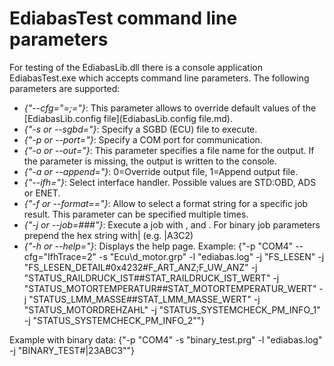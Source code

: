 # EdiabasTest command line parameters
For testing of the EdiabasLib.dll there is a console application EdiabasTest.exe which accepts command line parameters. The following parameters are supported:
* _{"--cfg="<property1>=<value1>;<property2>=<value2>"}_: This parameter allows to override default values of the [EdiabasLib.config file](EdiabasLib.config file.md).
* _{"-s or --sgbd="}_: Specify a SGBD (ECU) file to execute.
* _{"-p or --port="}_: Specify a COM port for communication.
* _{"-o or --out="}_: This parameter specifies a file name for the output. If the parameter is missing, the output is written to the console.
* _{"-a or --append="}_: 0=Override output file, 1=Append output file. 
* _{"--ifh="}_: Select interface handler. Possible values are STD:OBD, ADS or ENET.
* _{"-f or --format=<result name>=<format string>"}_: Allow to select a format string for a specific job result. This parameter can be specified multiple times.
* _{"-j or --job=<job name>#<job parameters semicolon separated>#<request results semicolon separated>#<standard job parameters semicolon separated>"}_: Execute a job with <job name>, <job parameters> and <result requests>. For binary job parameters prepend the hex string with| (e.g. |A3C2)
* _{"-h or --help="}_: Displays the help page.
Example:
{"-p "COM4" --cfg="IfhTrace=2" -s "Ecu\d_motor.grp" -l "ediabas.log" -j "FS_LESEN" -j "FS_LESEN_DETAIL#0x4232#F_ART_ANZ;F_UW_ANZ" -j "STATUS_RAILDRUCK_IST##STAT_RAILDRUCK_IST_WERT" -j "STATUS_MOTORTEMPERATUR##STAT_MOTORTEMPERATUR_WERT" -j "STATUS_LMM_MASSE##STAT_LMM_MASSE_WERT" -j "STATUS_MOTORDREHZAHL" -j "STATUS_SYSTEMCHECK_PM_INFO_1" -j "STATUS_SYSTEMCHECK_PM_INFO_2""}

Example with binary data:
{"-p "COM4" -s "binary_test.prg" -l "ediabas.log" -j "BINARY_TEST#|23ABC3""}